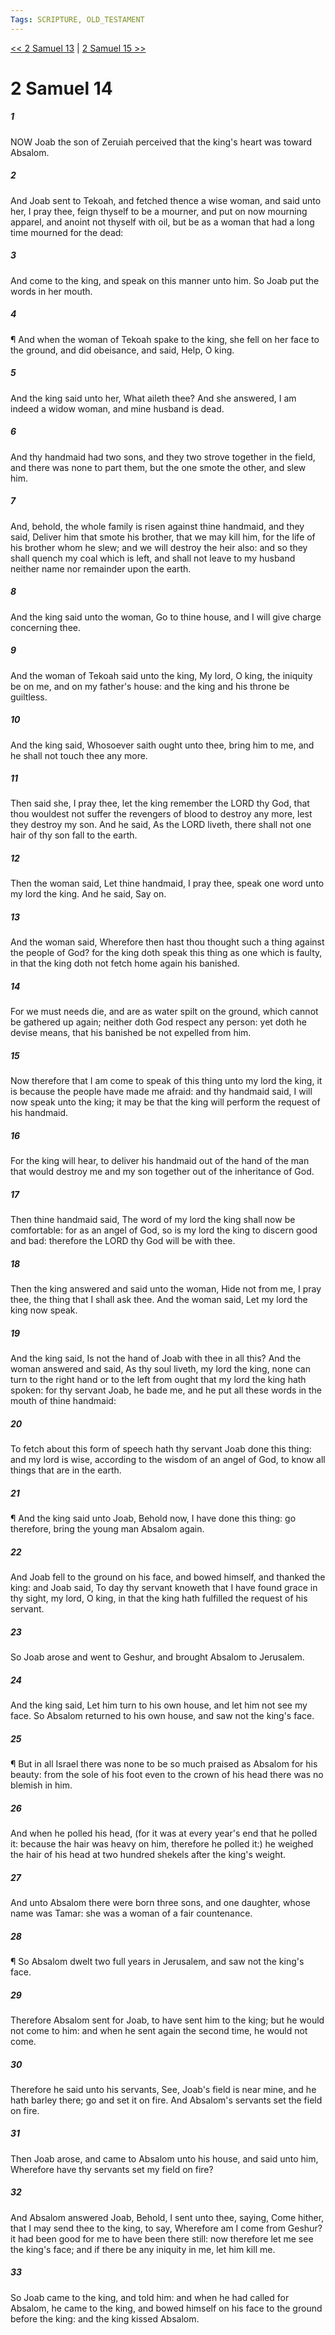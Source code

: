 ```yaml
---
Tags: SCRIPTURE, OLD_TESTAMENT
---
```


[<< 2 Samuel 13](OLD_TESTAMENT/10_2_Samuel/2_Samuel_13.md) | [2 Samuel 15 >>](OLD_TESTAMENT/10_2_Samuel/2_Samuel_15.md)

# 2 Samuel 14

##### 1
 NOW Joab the son of Zeruiah perceived that the king's heart was toward Absalom.
##### 2
 And Joab sent to Tekoah, and fetched thence a wise woman, and said unto her, I pray thee, feign thyself to be a mourner, and put on now mourning apparel, and anoint not thyself with oil, but be as a woman that had a long time mourned for the dead:
##### 3
 And come to the king, and speak on this manner unto him.  So Joab put the words in her mouth.
##### 4
 ¶ And when the woman of Tekoah spake to the king, she fell on her face to the ground, and did obeisance, and said, Help, O king.
##### 5
 And the king said unto her, What aileth thee?  And she answered, I am indeed a widow woman, and mine husband is dead.
##### 6
 And thy handmaid had two sons, and they two strove together in the field, and there was none to part them, but the one smote the other, and slew him.
##### 7
 And, behold, the whole family is risen against thine handmaid, and they said, Deliver him that smote his brother, that we may kill him, for the life of his brother whom he slew; and we will destroy the heir also: and so they shall quench my coal which is left, and shall not leave to my husband neither name nor remainder upon the earth.
##### 8
 And the king said unto the woman, Go to thine house, and I will give charge concerning thee.
##### 9
 And the woman of Tekoah said unto the king, My lord, O king, the iniquity be on me, and on my father's house: and the king and his throne be guiltless.
##### 10
 And the king said, Whosoever saith ought unto thee, bring him to me, and he shall not touch thee any more.
##### 11
 Then said she, I pray thee, let the king remember the LORD thy God, that thou wouldest not suffer the revengers of blood to destroy any more, lest they destroy my son.  And he said, As the LORD liveth, there shall not one hair of thy son fall to the earth.
##### 12
 Then the woman said, Let thine handmaid, I pray thee, speak one word unto my lord the king.  And he said, Say on.
##### 13
 And the woman said, Wherefore then hast thou thought such a thing against the people of God?  for the king doth speak this thing as one which is faulty, in that the king doth not fetch home again his banished.
##### 14
 For we must needs die, and are as water spilt on the ground, which cannot be gathered up again; neither doth God respect any person: yet doth he devise means, that his banished be not expelled from him.
##### 15
 Now therefore that I am come to speak of this thing unto my lord the king, it is because the people have made me afraid: and thy handmaid said, I will now speak unto the king; it may be that the king will perform the request of his handmaid.
##### 16
 For the king will hear, to deliver his handmaid out of the hand of the man that would destroy me and my son together out of the inheritance of God.
##### 17
 Then thine handmaid said, The word of my lord the king shall now be comfortable: for as an angel of God, so is my lord the king to discern good and bad: therefore the LORD thy God will be with thee.
##### 18
 Then the king answered and said unto the woman, Hide not from me, I pray thee, the thing that I shall ask thee.  And the woman said, Let my lord the king now speak.
##### 19
 And the king said, Is not the hand of Joab with thee in all this?  And the woman answered and said, As thy soul liveth, my lord the king, none can turn to the right hand or to the left from ought that my lord the king hath spoken: for thy servant Joab, he bade me, and he put all these words in the mouth of thine handmaid:
##### 20
 To fetch about this form of speech hath thy servant Joab done this thing: and my lord is wise, according to the wisdom of an angel of God, to know all things that are in the earth.
##### 21
 ¶ And the king said unto Joab, Behold now, I have done this thing: go therefore, bring the young man Absalom again.
##### 22
 And Joab fell to the ground on his face, and bowed himself, and thanked the king: and Joab said, To day thy servant knoweth that I have found grace in thy sight, my lord, O king, in that the king hath fulfilled the request of his servant.
##### 23
 So Joab arose and went to Geshur, and brought Absalom to Jerusalem.
##### 24
 And the king said, Let him turn to his own house, and let him not see my face.  So Absalom returned to his own house, and saw not the king's face.
##### 25
 ¶ But in all Israel there was none to be so much praised as Absalom for his beauty: from the sole of his foot even to the crown of his head there was no blemish in him.
##### 26
 And when he polled his head, (for it was at every year's end that he polled it: because the hair was heavy on him, therefore he polled it:) he weighed the hair of his head at two hundred shekels after the king's weight.
##### 27
 And unto Absalom there were born three sons, and one daughter, whose name was Tamar: she was a woman of a fair countenance.
##### 28
 ¶ So Absalom dwelt two full years in Jerusalem, and saw not the king's face.
##### 29
 Therefore Absalom sent for Joab, to have sent him to the king; but he would not come to him: and when he sent again the second time, he would not come.
##### 30
 Therefore he said unto his servants, See, Joab's field is near mine, and he hath barley there; go and set it on fire.  And Absalom's servants set the field on fire.
##### 31
 Then Joab arose, and came to Absalom unto his house, and said unto him, Wherefore have thy servants set my field on fire?
##### 32
 And Absalom answered Joab, Behold, I sent unto thee, saying, Come hither, that I may send thee to the king, to say, Wherefore am I come from Geshur?  it had been good for me to have been there still: now therefore let me see the king's face; and if there be any iniquity in me, let him kill me.
##### 33
 So Joab came to the king, and told him: and when he had called for Absalom, he came to the king, and bowed himself on his face to the ground before the king: and the king kissed Absalom.
